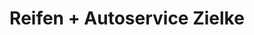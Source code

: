 ---
title: "Reifen + Autoservice Zielke"
url: /finsterwalde/reifen-autoservice-zielke/
shop: Autowerkstatt
---